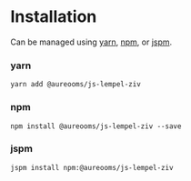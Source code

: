 # Installation

Can be managed using
[yarn](https://yarnpkg.com/en/docs),
[npm](https://docs.npmjs.com),
or [jspm](https://jspm.org/docs).


### yarn
```terminal
yarn add @aureooms/js-lempel-ziv
```

### npm
```terminal
npm install @aureooms/js-lempel-ziv --save
```

### jspm
```terminal
jspm install npm:@aureooms/js-lempel-ziv
```
